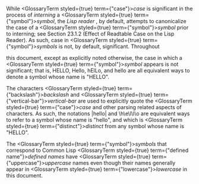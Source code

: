  



While <GlossaryTerm styled={true} term={"case"}><i>case</i></GlossaryTerm> is significant in the process of *interning* a <GlossaryTerm styled={true} term={"symbol"}><i>symbol</i></GlossaryTerm>, the *Lisp reader* , by default, attempts to canonicalize the case of a <GlossaryTerm styled={true} term={"symbol"}><i>symbol</i></GlossaryTerm> prior to interning; see Section 23.1.2 (Effect of Readtable Case on the Lisp Reader). As such, case in <GlossaryTerm styled={true} term={"symbol"}><i>symbols</i></GlossaryTerm> is not, by default, significant. Throughout 











this document, except as explicitly noted otherwise, the case in which a <GlossaryTerm styled={true} term={"symbol"}><i>symbol</i></GlossaryTerm> appears is not significant; that is, HELLO, Hello, hElLo, and hello are all equivalent ways to denote a symbol whose name is "HELLO". 



The characters <GlossaryTerm styled={true} term={"backslash"}><i>backslash</i></GlossaryTerm> and <GlossaryTerm styled={true} term={"vertical-bar"}><i>vertical-bar</i></GlossaryTerm> are used to explicitly quote the <GlossaryTerm styled={true} term={"case"}><i>case</i></GlossaryTerm> and other parsing related aspects of characters. As such, the notations |hello| and \h\e\l\l\o are equivalent ways to refer to a symbol whose name is "hello", and which is <GlossaryTerm styled={true} term={"distinct"}><i>distinct</i></GlossaryTerm> from any symbol whose name is "HELLO". 



The <GlossaryTerm styled={true} term={"symbol"}><i>symbols</i></GlossaryTerm> that correspond to Common Lisp <GlossaryTerm styled={true} term={"defined name"}><i>defined names</i></GlossaryTerm> have <GlossaryTerm styled={true} term={"uppercase"}><i>uppercase</i></GlossaryTerm> names even though their names generally appear in <GlossaryTerm styled={true} term={"lowercase"}><i>lowercase</i></GlossaryTerm> in this document. 



